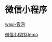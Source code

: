 # 微信小程序

[weui-官网](https://github.com/Tencent/weui-wxss)

[微信小程序Demo](https://www.cnblogs.com/jayafs/articles/7412237.html#_label25)















